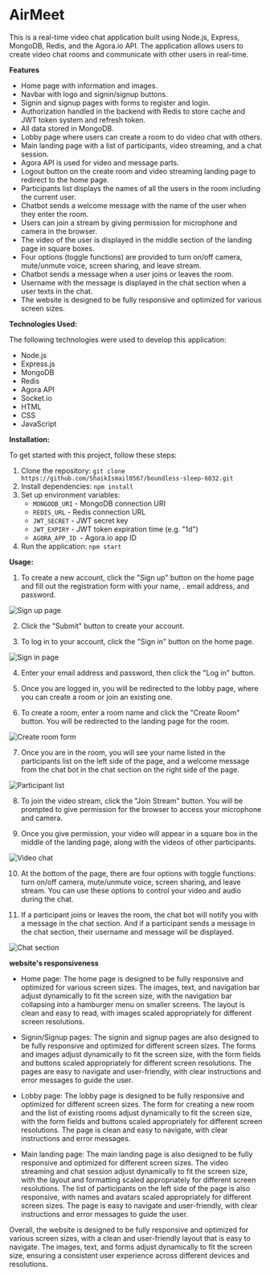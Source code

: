 # AirMeet

This is a real-time video chat application built using Node.js, Express, MongoDB, Redis, and the Agora.io API. The application allows users to create video chat rooms and communicate with other users in real-time.

**Features**

* Home page with information and images.
* Navbar with logo and signin/signup buttons.
* Signin and signup pages with forms to register and login.
* Authorization handled in the backend with Redis to store cache and JWT token system and refresh token.
* All data stored in MongoDB.
* Lobby page where users can create a room to do video chat with others.
* Main landing page with a list of participants, video streaming, and a chat session.
* Agora API is used for video and message parts.
* Logout button on the create room and video streaming landing page to redirect to the home page.
* Participants list displays the names of all the users in the room including the current user.
* Chatbot sends a welcome message with the name of the user when they enter the room.
* Users can join a stream by giving permission for microphone and camera in the browser.
* The video of the user is displayed in the middle section of the landing page in square boxes.
* Four options (toggle functions) are provided to turn on/off camera, mute/unmute voice, screen sharing, and leave stream.
* Chatbot sends a message when a user joins or leaves the room.
* Username with the message is displayed in the chat section when a user texts in the chat.
* The website is designed to be fully responsive and optimized for various screen sizes.

**Technologies Used:**

The following technologies were used to develop this application:

* Node.js
* Express.js
* MongoDB
* Redis
* Agora API
* Socket.io
* HTML
* CSS
* JavaScript

**Installation:**

To get started with this project, follow these steps:

1. Clone the repository: `git clone https://github.com/ShaikIsmail0567/boundless-sleep-6032.git`
2. Install dependencies: `npm install`
3. Set up environment variables:
   * `MONGODB_URI` - MongoDB connection URI
   * `REDIS_URL` - Redis connection URL
   * `JWT_SECRET` - JWT secret key
   * `JWT_EXPIRY` - JWT token expiration time (e.g. "1d")
   * `AGORA_APP_ID `- Agora.io app ID
4. Run the application: `npm start`

**Usage:**

1. To create a new account, click the "Sign up" button on the home page and fill out the registration form with your name, . email address, and password.

 ![Sign up page](./frontend/images/login.PNG)

2. Click the "Submit" button to create your account.

3. To log in to your account, click the "Sign in" button on the home page.

 ![Sign in page](./frontend/images/login.PNG)

4. Enter your email address and password, then click the "Log in" button.

5. Once you are logged in, you will be redirected to the lobby page, where you can create a room or join an existing one.

6. To create a room, enter a room name and click the "Create Room" button. You will be redirected to the landing page for the room.

 ![Create room form](./frontend/images/lobby.PNG)

7. Once you are in the room, you will see your name listed in the participants list on the left side of the page, and a welcome message from the chat bot in the chat section on the right side of the page.

  ![Participant list](./frontend/images/participants.PNG)
  
 
8. To join the video stream, click the "Join Stream" button. You will be prompted to give permission for the browser to access your microphone and camera.

9. Once you give permission, your video will appear in a square box in the middle of the landing page, along with the videos of other participants.

 ![Video chat](./frontend/images/land.PNG)

10. At the bottom of the page, there are four options with toggle functions: turn on/off camera, mute/unmute voice, screen sharing, and leave stream. You can use these options to control your video and audio during the chat.

11. If a participant joins or leaves the room, the chat bot will notify you with a message in the chat section. And if a participant sends a message in the chat section, their username and message will be displayed.

![Chat section ](./frontend/images/chat.PNG)

 **website's responsiveness**

* Home page: The home page is designed to be fully responsive and optimized for various screen sizes. The images, text, and navigation bar adjust dynamically to fit the screen size, with the navigation bar collapsing into a hamburger menu on smaller screens. The layout is clean and easy to read, with images scaled appropriately for different screen resolutions.

* Signin/Signup pages: The signin and signup pages are also designed to be fully responsive and optimized for different screen sizes. The forms and images adjust dynamically to fit the screen size, with the form fields and buttons scaled appropriately for different screen resolutions. The pages are easy to navigate and user-friendly, with clear instructions and error messages to guide the user.

* Lobby page: The lobby page is designed to be fully responsive and optimized for different screen sizes. The form for creating a new room and the list of existing rooms adjust dynamically to fit the screen size, with the form fields and buttons scaled appropriately for different screen resolutions. The page is clean and easy to navigate, with clear instructions and error messages.

* Main landing page: The main landing page is also designed to be fully responsive and optimized for different screen sizes. The video streaming and chat session adjust dynamically to fit the screen size, with the layout and formatting scaled appropriately for different screen resolutions. The list of participants on the left side of the page is also responsive, with names and avatars scaled appropriately for different screen sizes. The page is easy to navigate and user-friendly, with clear instructions and error messages to guide the user.

Overall, the website is designed to be fully responsive and optimized for various screen sizes, with a clean and user-friendly layout that is easy to navigate. The images, text, and forms adjust dynamically to fit the screen size, ensuring a consistent user experience across different devices and resolutions.

